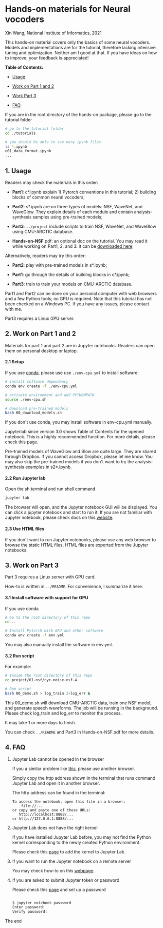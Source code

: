# Hands-on materials for Neural vocoders

Xin Wang, National Institute of Informatics, 2021

This hands-on material covers only the basics of some neural vocoders. Models and implementations are for the tutorial, therefore lacking intensive tuning and optimization. Neither am I good at that. If you have ideas on how to improve, your feedback is appreciated!

**Table of Contents:**

* [Usage](#usage)

* [Work on Part 1 and 2](#part12)

* [Work Part 3](#part3)

* [FAQ](#faq)


If you are in the root directory of the hands-on package, please go to the tutorial folder

```sh
# go to the tutorial folder
cd ./tutorials

# you should be able to see many ipynb files
ls *.ipynb
c01_data_format.ipynb 
...
```

## <a name="usage"></a>1. Usage

Readers may check the materials in this order:

* __Part1__: c*.ipynb explain 1) Pytorch conventions in this tutorial; 2) building blocks of common neural vocoders;

* __Part2__: s*.ipynb are on three types of models: NSF, WaveNet, and WaveGlow. They explain details of each module and contain analysis-synthesis samples using  pre-trained models;

* __Part3__: `../project` include scripts to train NSF, WaveNet, and WaveGlow using CMU-ARCTIC database.

* __Hands-on-NSF__.pdf: an optional doc on the tutorial. You may read it while working on Part1, 2, and 3. It can be [downloaded here](https://www.dropbox.com/sh/gf3zp00qvdp3row/AACeanvFQD5Gyu3a5I5jIV_-a/web/Hands-on-neural-vocoders-spcc2021.pdf?dl=1)


Alternatively, readers may try this order:

* __Part2__: play with pre-trained models in s*.ipynb;

* __Part1__: go through the details of building blocks in c*.ipynb;

* __Part3__: train to train your models on CMU-ARCTIC database.

Part1 and Part2 can be done on your personal computer with web browsers and a few Python tools; no GPU is required. Note that this tutorial has not been checked on a Windows PC. If you have any issues, please contact with me.

Part3 requires a Linux GPU server.

## <a name="part12"></a>2. Work on Part 1 and 2
Materials for part 1 and part 2 are in Jupyter notebooks. Readers can open them on personal desktop or laptop.

#### 2.1 Setup

If you use [conda](https://docs.conda.io/en/latest/miniconda.html), please use use `./env-cpu.yml` to install software:

```sh
# install software dependency
conda env create -f ./env-cpu.yml

# activate environment and add PYTHONPATH
source ./env-cpu.sh

# Download pre-trained models
bash 00_download_models.sh
```

If you don't use conda, you may install software in env-cpu.yml manually.

Jupyterlab since version 3.0 shows Table of Contents for the opened notebook. This is a highly recommended function. For more details, please check [this page](https://jupyterlab.readthedocs.io/en/stable/user/toc.html).

Pre-trained models of WaveGlow and Blow are quite large. They are shared through Dropbox. If you cannot access Dropbox, please let me know. You may also skip the pre-trained models if you don't want to try the analysis-synthesis examples in s2*.ipynb.

#### 2.2 Run Jupyter lab
Open the sh terminal and run shell command

```sh
jupyter lab
```

The browser will open, and the Jupyter notebook GUI will be displayed. You can click a jupyter notebook and start to run it. If you are not familiar with Jupyter notebook, please check docs on this [website](https://jupyter.org/). 


#### 2.3 Use HTML files

If you don't want to run Jupyter notebooks, please use any web browser to browse the static HTML files. HTML files are exported from the Jupyter notebooks. 


## <a name="part3"></a>3. Work on Part 3

Part 3 requires a Linux server with GPU card.

How-to is written in `../README`. For convenience, I summarize it here:

#### 3.1 Install software with support for GPU
If you use conda

```sh
# Go to the root directory of this repo
cd ..

# Install Pytorch with GPU and other software
conda env create -f env.yml

```

You may also manually install the software in env.yml.

#### 3.2 Run script

For example:

```sh
# Inside the root directory of this repo
cd project/01-nsf/cyc-noise-nsf-4

# Run script
bash 00_demo.sh > log_train 2>log_err &
```

This 00_demo.sh will download CMU-ARCTIC data, train one NSF model, and generate speech waveforms. The job will be running in the background. Please check log_train and log_err to monitor the process.

It may take 1 or more days to finish. 

You can check `../README` and Part3 in Hands-on-NSF.pdf for more details.


## <a name="faq"></a>4. FAQ

1. Jupyter Lab cannot be opened in the browser
   
    If you a similar problem like [this](https://github.com/jupyterlab/jupyterlab/issues/6921), please use another browser. 
    
    Simply copy the http address shown in the terminal that runs command Jupyter Lab and open it in another browser. 
    
    The http address can be found in the terminal:
    
    ```
    To access the notebook, open this file in a browser:
        file://...
    or copy and paste one of these URLs:
       http://localhost:8888/...
    or http://127.0.0.1:8888/...
    ```


2. Jupyter Lab does not have the right kernel

    If you have installed Jupyter Lab before, you may not find the Python kernel corresponding to the newly created Python environment. 
    
    Please check this [page](https://ipython.readthedocs.io/en/stable/install/kernel_install.html#kernels-for-different-environments) to add the kernel to Jupyter Lab.


3. If you want to run the Jupyter notebook on a remote server

   You may check how-to on this [webpage](https://docs.anaconda.com/anaconda/user-guide/tasks/remote-jupyter-notebook/). 

4. If you are asked to submit Jupyter token or password
   
   Please check this [page](https://jupyter-notebook.readthedocs.io/en/stable/public_server.html#automatic-password-setup) and set up a password

   ```sh

   $ jupyter notebook password
   Enter password:  
   Verify password: 
   ```

The end